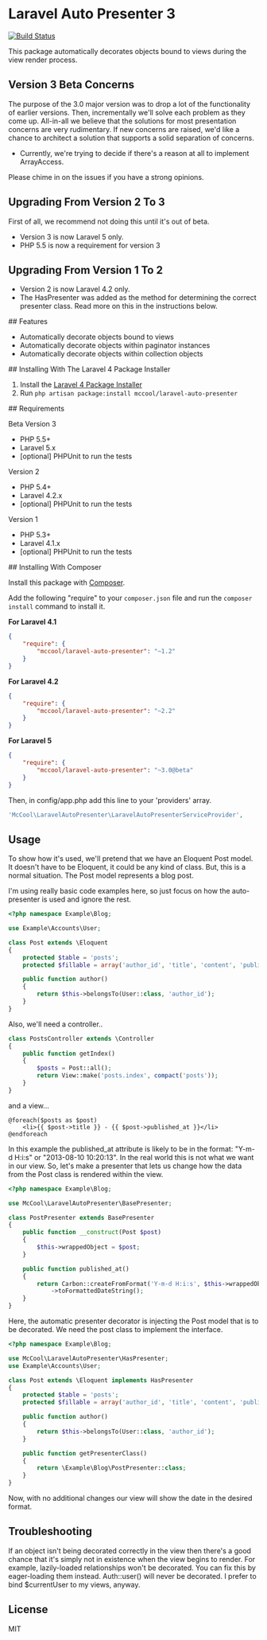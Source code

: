 # Laravel Auto Presenter 3

[![Build Status](https://travis-ci.org/ShawnMcCool/laravel-auto-presenter.svg?branch=master)](https://travis-ci.org/ShawnMcCool/laravel-auto-presenter)

This package automatically decorates objects bound to views during the view render process.

## Version 3 Beta Concerns

The purpose of the 3.0 major version was to drop a lot of the functionality of earlier versions. Then, incrementally we'll solve each problem as they come up. All-in-all we believe that the solutions for most presentation concerns are very rudimentary. If new concerns are raised, we'd like a chance to architect a solution that supports a solid separation of concerns.

- Currently, we're trying to decide if there's a reason at all to implement ArrayAccess.

Please chime in on the issues if you have a strong opinions.

## Upgrading From Version 2 To 3

First of all, we recommend not doing this until it's out of beta.

* Version 3 is now Laravel 5 only.
* PHP 5.5 is now a requirement for version 3

## Upgrading From Version 1 To 2

* Version 2 is now Laravel 4.2 only.
* The HasPresenter was added as the method for determining the correct presenter class. Read more on this in the instructions below.

<a name="features"/>
## Features

- Automatically decorate objects bound to views
- Automatically decorate objects within paginator instances
- Automatically decorate objects within collection objects

<a name="install-laravel-package-installer"/>
## Installing With The Laravel 4 Package Installer

1. Install the [Laravel 4 Package Installer](https://github.com/rtablada/package-installer)
2. Run `php artisan package:install mccool/laravel-auto-presenter`

<a name="requirements"/>
## Requirements

Beta Version 3

- PHP 5.5+
- Laravel 5.x
- [optional] PHPUnit to run the tests

Version 2

- PHP 5.4+
- Laravel 4.2.x
- [optional] PHPUnit to run the tests

Version 1

- PHP 5.3+
- Laravel 4.1.x
- [optional] PHPUnit to run the tests

<a name="install-composer"/>
## Installing With Composer

Install this package with [Composer](http://getcomposer.org/).

Add the following "require" to your `composer.json` file and run the `composer install` command to install it.

**For Laravel 4.1**

```json
{
    "require": {
        "mccool/laravel-auto-presenter": "~1.2"
    }
}
```

**For Laravel 4.2**

```json
{
    "require": {
        "mccool/laravel-auto-presenter": "~2.2"
    }
}
```

**For Laravel 5**

```json
{
    "require": {
        "mccool/laravel-auto-presenter": "~3.0@beta"
    }
}
```

Then, in config/app.php add this line to your 'providers' array.

```php
'McCool\LaravelAutoPresenter\LaravelAutoPresenterServiceProvider',
```

## Usage

To show how it's used, we'll pretend that we have an Eloquent Post model. It doesn't have to be Eloquent, it could be any kind of class. But, this is a normal situation. The Post model represents a blog post.

I'm using really basic code examples here, so just focus on how the auto-presenter is used and ignore the rest.

```php
<?php namespace Example\Blog;

use Example\Accounts\User;

class Post extends \Eloquent
{
    protected $table = 'posts';
    protected $fillable = array('author_id', 'title', 'content', 'published_at');

    public function author()
    {
        return $this->belongsTo(User::class, 'author_id');
    }
}
```

Also, we'll need a controller..

```php
class PostsController extends \Controller
{
    public function getIndex()
    {
        $posts = Post::all();
        return View::make('posts.index', compact('posts'));
    }
}
```

and a view...

```twig
@foreach($posts as $post)
    <li>{{ $post->title }} - {{ $post->published_at }}</li>
@endforeach
```

In this example the published_at attribute is likely to be in the format: "Y-m-d H:i:s" or "2013-08-10 10:20:13". In the real world this is not what we want in our view. So, let's make a presenter that lets us change how the data from the Post class is rendered within the view.

```php
<?php namespace Example\Blog;

use McCool\LaravelAutoPresenter\BasePresenter;

class PostPresenter extends BasePresenter
{
    public function __construct(Post $post)
    {
        $this->wrappedObject = $post;
    }

    public function published_at()
    {
        return Carbon::createFromFormat('Y-m-d H:i:s', $this->wrappedObject->published_at, 'Europe/Berlin')
            ->toFormattedDateString();
    }
}
```

Here, the automatic presenter decorator is injecting the Post model that is to be decorated. We need the post class to implement the interface.

```php
<?php namespace Example\Blog;

use McCool\LaravelAutoPresenter\HasPresenter;
use Example\Accounts\User;

class Post extends \Eloquent implements HasPresenter
{
    protected $table = 'posts';
    protected $fillable = array('author_id', 'title', 'content', 'published_at');

    public function author()
    {
        return $this->belongsTo(User::class, 'author_id');
    }

    public function getPresenterClass()
    {
        return \Example\Blog\PostPresenter::class;
    }
}
```

Now, with no additional changes our view will show the date in the desired format.

## Troubleshooting

If an object isn't being decorated correctly in the view then there's a good chance that it's simply not in existence when the view begins to render. For example, lazily-loaded relationships won't be decorated. You can fix this by eager-loading them instead. Auth::user() will never be decorated. I prefer to bind $currentUser to my views, anyway.

## License

MIT
